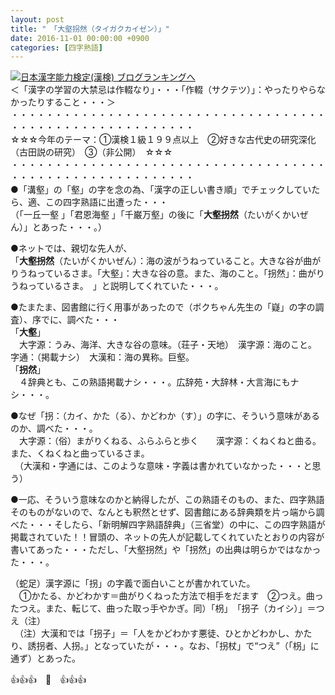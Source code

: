 ```yaml
---
layout: post
title: "　「大壑拐然（タイガクカイゼン）」"
date: 2016-11-01 00:00:00 +0900
categories: [四字熟語]
---
```


[![](/syuusyuu9701/assets/images/-「大壑拐然（タイガクカイゼン）」-br_c_3028_1.gif)](http://blog.with2.net/link.php?1659096:3028 "日本漢字能力検定(漢検) ブログランキングへ")[日本漢字能力検定(漢検) ブログランキングへ](http://blog.with2.net/link.php?1659096:3028)  
＜「漢字の学習の大禁忌は作輟なり」・・・「作輟（サクテツ）」：やったりやらなかったりすること・・・＞  
・・・・・・・・・・・・・・・・・・・・・・・・・・・・・・・・・・・・・・・・・・・・・・・・・・・・・・・・・  
☆☆☆今年のテーマ：①漢検１級１９９点以上　②好きな古代史の研究深化（古田説の研究）　③（非公開）　☆☆☆　　  
・・・・・・・・・・・・・・・・・・・・・・・・・・・・・・・・・・・・・・・・・・・・・・・・・・・・・・・・・  
●「溝壑」の「壑」の字を念の為、「漢字の正しい書き順」でチェックしていたら、適、この四字熟語に出遭った・・・  
（「一丘一壑 」「君恩海壑 」「千巌万壑」の後に「**大壑拐然**（たいがくかいぜん）」とあった・・・。）  
  
●ネットでは、親切な先人が、  
「**大壑拐然**（たいがくかいぜん）：海の波がうねっていること。大きな谷が曲がりうねっているさま。「大壑」：大きな谷の意。また、海のこと。「拐然」：曲がりうねっているさま。　」と説明してくれていた・・・。  
  
●たまたま、図書館に行く用事があったので（ボクちゃん先生の「嶷」の字の調査）、序でに、調べた・・・  
「**大壑**」  
　大字源：うみ、海洋、大きな谷の意味。（荘子・天地）　漢字源：海のこと。　字通：（掲載ナシ）　大漢和：海の異称。巨壑。  
「**拐然**」  
　４辞典とも、この熟語掲載ナシ・・・。広辞苑・大辞林・大言海にもナシ・・・。  
  
●なぜ「拐：（カイ、かた（る）、かどわか（す）」の字に、そういう意味があるのか、調べた・・・。  
　大字源：（俗）まがりくねる、ふらふらと歩く　　漢字源：くねくねと曲る。また、くねくねと曲っているさま。  
　（大漢和・字通には、このような意味・字義は書かれていなかった・・・と思う）  
  
●一応、そういう意味なのかと納得したが、この熟語そのもの、また、四字熟語そのものがないので、なんとも釈然とせず、図書館にある辞典類を片っ端から調べた・・・そしたら、「新明解四字熟語辞典」（三省堂）の中に、この四字熟語が掲載されていた！！冒頭の、ネットの先人が記載してくれていたとおりの内容が書いてあった・・・ただし、「大壑拐然」や「拐然」の出典は明らかではなかった・・・。  
  
（蛇足）漢字源に「拐」の字義で面白いことが書かれていた。  
　①かたる、かどわかす＝曲がりくねった方法で相手をだます　②つえ。曲ったつえ。また、転じて、曲った取っ手やかぎ。同）「枴」　「拐子（カイシ）」＝つえ（注）  
　（注）大漢和では「拐子」＝「人をかどわかす悪徒、ひとかどわかし、かたり、誘拐者、人拐。」となっていたが・・・。なお、「拐杖」で“つえ”（「枴」に通ず）とあった。  
  
👍👍👍　🐒　👍👍👍  
